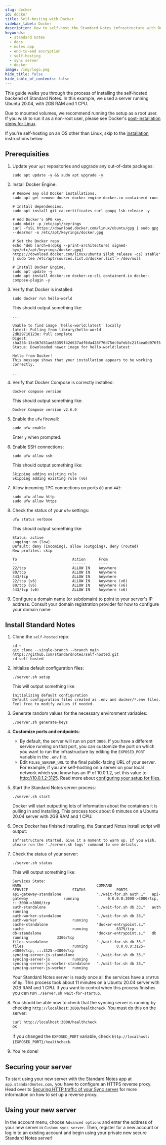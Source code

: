 ```yaml
---
slug: docker
id: docker
title: Self-hosting with Docker
sidebar_label: Docker
description: How to self-host the Standard Notes infrastructure with Docker.
keywords:
  - standard notes
  - docs
  - notes app
  - end-to-end encryption
  - self-hosting
  - sync server
  - docker
image: /img/logo.png
hide_title: false
hide_table_of_contents: false
---
```


This guide walks you through the process of installing the self-hosted backend of Standard Notes. In this example, we used a server running Ubuntu 20.04, with 2GB RAM and 1 CPU.

Due to mounted volumes, we recommend running the setup as a root user. If you wish to run it as a non-root user, please see Docker's [post-installation steps for Linux](https://docs.docker.com/engine/install/linux-postinstall#manage-docker-as-a-non-root-user).

If you're self-hosting on an OS other than Linux, skip to the [installation](/self-hosting/docker#install-standard-notes) instructions below.

## Prerequisities

1. Update your `apt` repositories and upgrade any out-of-date packages:

    ```shell
    sudo apt update -y && sudo apt upgrade -y
    ```

2. Install Docker Engine:

    ```shell
    # Remove any old Docker installations.
    sudo apt-get remove docker docker-engine docker.io containerd runc

    # Install dependencies.
    sudo apt install git ca-certificates curl gnupg lsb-release -y

    # Add Docker's GPG key.
    sudo mkdir -p /etc/apt/keyrings
    curl -fsSL https://download.docker.com/linux/ubuntu/gpg | sudo gpg --dearmor -o /etc/apt/keyrings/docker.gpg

    # Set the Docker repo.
    echo "deb [arch=$(dpkg --print-architecture) signed-by=/etc/apt/keyrings/docker.gpg] https://download.docker.com/linux/ubuntu $(lsb_release -cs) stable" | sudo tee /etc/apt/sources.list.d/docker.list > /dev/null

    # Install Docker Engine.
    sudo apt update -y
    sudo apt install docker-ce docker-ce-cli containerd.io docker-compose-plugin -y
    ```

3. Verify that Docker is installed:

    ```shell
    sudo docker run hello-world
    ```

    This should output something like:

    ```plaintext
    ...

    Unable to find image 'hello-world:latest' locally
    latest: Pulling from library/hello-world
    2db29710123e: Pull complete
    Digest: sha256:13e367d31ae85359f42d637adf6da428f76d75dc9afeb3c21faea0d976f5c651
    Status: Downloaded newer image for hello-world:latest

    Hello from Docker!
    This message shows that your installation appears to be working correctly.

    ...
    ```

4. Verify that Docker Compose is correctly installed:

    ```shell
    docker compose version
    ```

    This should output something like:

    ```plaintext
    Docker Compose version v2.6.0
    ```

5. Enable the `ufw` firewall:

    ```shell
    sudo ufw enable
    ```

    Enter `y` when prompted.

6. Enable SSH connections:

    ```shell
    sudo ufw allow ssh
    ```

    This should output something like:

    ```plaintext
    Skipping adding existing rule
    Skipping adding existing rule (v6)
    ```

7. Allow incoming TPC connections on ports `80` and `443`:

    ```shell
    sudo ufw allow http
    sudo ufw allow https
    ```

8. Check the status of your `ufw` settings:

    ```shell
    ufw status verbose
    ```

    This should output something like:

    ```plaintext
    Status: active
    Logging: on (low)
    Default: deny (incoming), allow (outgoing), deny (routed)
    New profiles: skip

    To                         Action      From
    --                         ------      ----
    22/tcp                     ALLOW IN    Anywhere
    80/tcp                     ALLOW IN    Anywhere
    443/tcp                    ALLOW IN    Anywhere
    22/tcp (v6)                ALLOW IN    Anywhere (v6)
    80/tcp (v6)                ALLOW IN    Anywhere (v6)
    443/tcp (v6)               ALLOW IN    Anywhere (v6)
    ```

9. Configure a domain name (or subdomain) to point to your server's IP address. Consult your domain registration provider for how to configure your domain name.

## Install Standard Notes

1. Clone the `self-hosted` repo:

    ```shell
    cd ~
    git clone --single-branch --branch main https://github.com/standardnotes/self-hosted.git
    cd self-hosted
    ```

1. Initialize default configuration files:

    ```shell
    ./server.sh setup
    ```

    This will output something like:

    ```plaintext
    Initializing default configuration
    Default configuration files created as .env and docker/*.env files. Feel free to modify values if needed.
    ```

1. Generate random values for the necessary environment variables:

    ```shell
    ./server.sh generate-keys
    ```

2. **Customize ports and endpoints**:
   - By default, the server will run on port `3000`. If you have a different service running on that port, you can customize the port on which you want to run the infrastructure by editing the `EXPOSED_PORT` variable in the `.env` file.
   - Edit `FILES_SERVER_URL` to the final public-facing URL of your server. For example, if you are self-hosting on a server on your local network which you know has an IP of 10.0.1.2, set this value to http://10.0.1.2:3125. Read more about [configuring your setup for files.](/self-hosting/file-uploads)

3. Start the Standard Notes server process:

    ```shell
    ./server.sh start
    ```

    Docker will start outputting lots of information about the containers it is pulling in and installing. This process took about 8 minutes on a Ubuntu 20.04 server with 2GB RAM and 1 CPU.

4. Once Docker has finished installing, the Standard Notes install script will output:

    ```plaintext
    Infrastructure started. Give it a moment to warm up. If you wish, please run the './server.sh logs' command to see details.
    ```

5. Check the status of your server:

    ```shell
    ./server.sh status
    ```

    This will output something like:

    ```plaintext
    Services State:
    NAME                                  COMMAND                  SERVICE                    STATUS              PORTS
    api-gateway-standalone                "./wait-for.sh auth …"   api-gateway                running             0.0.0.0:3000->3000/tcp, :::3000->3000/tcp
    auth-standalone                       "./wait-for.sh db 33…"   auth                       running
    auth-worker-standalone                "./wait-for.sh db 33…"   auth-worker                running
    cache-standalone                      "docker-entrypoint.s…"   cache                      running             6379/tcp
    db-standalone                         "docker-entrypoint.s…"   db                         running             3306/tcp
    files-standalone                      "./wait-for.sh db 33…"   files                      running             0.0.0.0:3125->3000/tcp, :::3125->3000/tcp
    syncing-server-js-standalone          "./wait-for.sh db 33…"   syncing-server-js          running
    syncing-server-js-worker-standalone   "./wait-for.sh db 33…"   syncing-server-js-worker   running
    ```

    Your Standard Notes server is ready once all the services have a `STATUS` of `Up`. This process took about 11 minutes on a Ubuntu 20.04 server with 2GB RAM and 1 CPU. If you want to control when this process finishes you can run `./server.sh wait-for-startup`.

6. You should be able now to check that the syncing server is running by checking `http://localhost:3000/healthcheck`. You must do this on the server:

    ```bash
    curl http://localhost:3000/healthcheck
    OK
    ```

    If you changed the `EXPOSED_PORT` variable, check `http://localhost:{EXPOSED_PORT}/healthcheck`.

7. You're done!

## Securing your server

To start using your new server with the Standard Notes app at `app.standardnotes.com,` you have to configure an HTTPS reverse proxy. Head over to [Securing HTTP traffic of your Sync server](./https-support.md/) for more information on how to set up a reverse proxy.

## Using your new server

In the account menu, choose `Advanced options` and enter the address of your new server in `Custom sync server`. Then, register for a new account or log in to an existing account and begin using your private new secure Standard Notes server!
